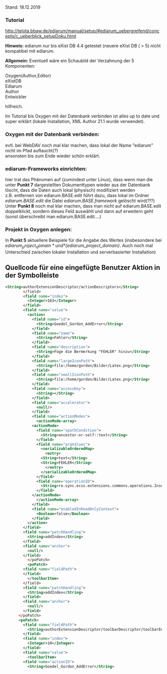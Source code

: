 Stand: 18.12.2019   


### Tutorial   
http://telota.bbaw.de/ediarum/manual/setup/#ediarum_uebergreifend/concepts/c_ueberblick_setupDoku.html    

**Hinweis:** ediarum nur bis eXist DB 4.4 getestet (neuere eXist DB ( > 5) nicht kompatibel mit ediarum.

**Allgemein:** Eventuell wäre ein Schaubild der Verzahnung der 5 Komponenten:    

Oxygen(Author,Editor)      
eXistDB   
Ediarum        
Author        
Entwickler         

hilfreich. 

Im Tutorial bis Oxygen mit der Datenbank verbinden ist alles up to date und super erklärt (lokale Installation, XML Author 21.1 wurde verwendet).   



### Oxygen mit der Datenbank verbinden:     
evtl. bei WebDAV noch mal klar machen, dass lokal der Name "ediarum" nicht im Pfad auftaucht(?)   
ansonsten bis zum Ende wieder schön erklärt.

### ediarum-Frameworks einrichten:  
hier trat das Phänomen auf (zumindest unter Linux), dass wenn man die unter **Punkt 7** dargestellten Dokumenttypen wieder aus der 
Datenbank löscht, dass die Daten auch lokal (physisch) modifiziert werden   
z.B. entfernen von ediarum.BASE.edit führt dazu, dass lokal im Ordner *ediarum.BASE.edit* die Datei *ediarum.BASE.framework*
gelöscht wird(?!?)    
Unter **Punkt 8** noch mal klar machen, dass man nicht auf ediarum.BASE.edit doppelklickt, sondern dieses Feld auswählt und dann auf erweitern geht (sonst überschreibt man ediarum.BASE.edit....)    

### Projekt in Oxygen anlegen:    
In **Punkt 5** aktuellere Beispiele für die Angabe des Wertes (insbesondere bei *${ediarum_project_domain}* und 
*${ediarum_project_domain}*. Auch noch mal Unterschied zwischen lokaler Installation und serverbasierter Installation)


## Quellcode für eine eingefügte Benutzer Aktion in der Symbolleiste

```xml
<String>authorExtensionDescriptor/actionDescriptors</String>
 		</field>
 		<field name="index">
 		  <Integer>163</Integer>
 		</field>
 		<field name="value">
 		  <action>
 		    <field name="id">
 		      <String>Goedel_Gordon_AddError</String>
 		    </field>
 		    <field name="name">
 		      <String>Fehler</String>
 		    </field>
 		    <field name="description">
 		      <String>Füge die Bermerkung "FEHLER" hinzu</String>
 		    </field>
 		    <field name="largeIconPath">
 		      <String>file:/home/gordon/Bilder/Latex.png</String>
 		    </field>
 		    <field name="smallIconPath">
 		      <String>file:/home/gordon/Bilder/Latex.png</String>
 		    </field>
 		    <field name="accessKey">
 		      <String></String>
 		    </field>
 		    <field name="accelerator">
 		      <null/>
 		    </field>
 		    <field name="actionModes">
 		      <actionMode-array>
 			<actionMode>
 			  <field name="xpathCondition">
 			    <String>ancestor-or-self::text</String>
 			  </field>
 			  <field name="argValues">
 			    <serializableOrderedMap>
 			      <entry>
 				<String>text</String>
 				<String>FEHLER</String>
 			      </entry>
 			    </serializableOrderedMap>
 			  </field>
 			  <field name="operationID">
 			    <String>ro.sync.ecss.extensions.commons.operations.InsertOrReplaceTextOperation</String>
 			  </field>
 			</actionMode>
 		      </actionMode-array>
 		    </field>
 		    <field name="enabledInReadOnlyContext">
 		      <Boolean>false</Boolean>
 		    </field>
 		  </action>
 		</field>
 		<field name="patchHandling">
 		  <String>addIndex</String>
 		</field>
 		<field name="anchor">
 		  <null/>
 		</field>
 	      </poPatch>
 	      <poPatch>
 		<field name="fieldPath">
 		</field>
 	      </toolbarItem>
 	    </field>
 	    <field name="patchHandling">
 	      <String>addIndex</String>
 	    </field>
 	    <field name="anchor">
 	      <null/>
 	    </field>
 	  </poPatch>
 	  <poPatch>
 	    <field name="fieldPath">
 	      <String>authorExtensionDescriptor/toolbarDescriptor/toolbarEntriesDescriptorList</String>
 	    </field>
 	    <field name="index">
 	      <Integer>10</Integer>
 	    </field>
 	    <field name="value">
 	      <toolbarItem>
 		<field name="actionID">
 		  <String>Goedel_Gordon_AddError</String>

```



